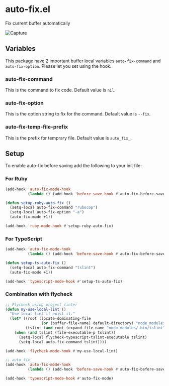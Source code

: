 # auto-fix.el

Fix current buffer automatically

![Capture](https://raw.githubusercontent.com/tomoya/auto-fix.el/master/images/capture_20190120131817.gif)

## Variables

This package have 2 important buffer local variables `auto-fix-command` and `auto-fix-option`. Please let you set using the hook.

### auto-fix-command

This is the command to fix code. Default value is `nil`.

### auto-fix-option

This is the option string to fix for the command. Default value is `--fix`.

### auto-fix-temp-file-prefix

This is the prefix for temprary file. Default value is `auto_fix_`.

## Setup

To enable auto-fix before saving add the following to your init file:

### For Ruby

```lisp
(add-hook 'auto-fix-mode-hook
          (lambda () (add-hook 'before-save-hook #'auto-fix-before-save)))

(defun setup-ruby-auto-fix ()
  (setq-local auto-fix-command "rubocop")
  (setq-local auto-fix-option "-a")
  (auto-fix-mode +1))

(add-hook 'ruby-mode-hook #'setup-ruby-auto-fix)
```

### For TypeScript

```lisp
(add-hook 'auto-fix-mode-hook
          (lambda () (add-hook 'before-save-hook #'auto-fix-before-save)))

(defun setup-ts-auto-fix ()
  (setq-local auto-fix-command "tslint")
  (auto-fix-mode +1))

(add-hook 'typescript-mode-hook #'setup-ts-auto-fix)
```

### Combination with flycheck

```lisp
;; Flycheck using project linter
(defun my-use-local-lint ()
  "Use local lint if exist it."
  (let* ((root (locate-dominating-file
                (or (buffer-file-name) default-directory) "node_modules"))
         (tslint (and root (expand-file-name "node_modules/.bin/tslint" root))))
    (when (and tslint (file-executable-p tslint))
      (setq-local flycheck-typescript-tslint-executable tslint)
      (setq-local auto-fix-command tslint))))

(add-hook 'flycheck-mode-hook #'my-use-local-lint)

;; auto fix
(add-hook 'auto-fix-mode-hook
          (lambda () (add-hook 'before-save-hook #'auto-fix-before-save)))

(add-hook 'typescript-mode-hook #'auto-fix-mode)
```
